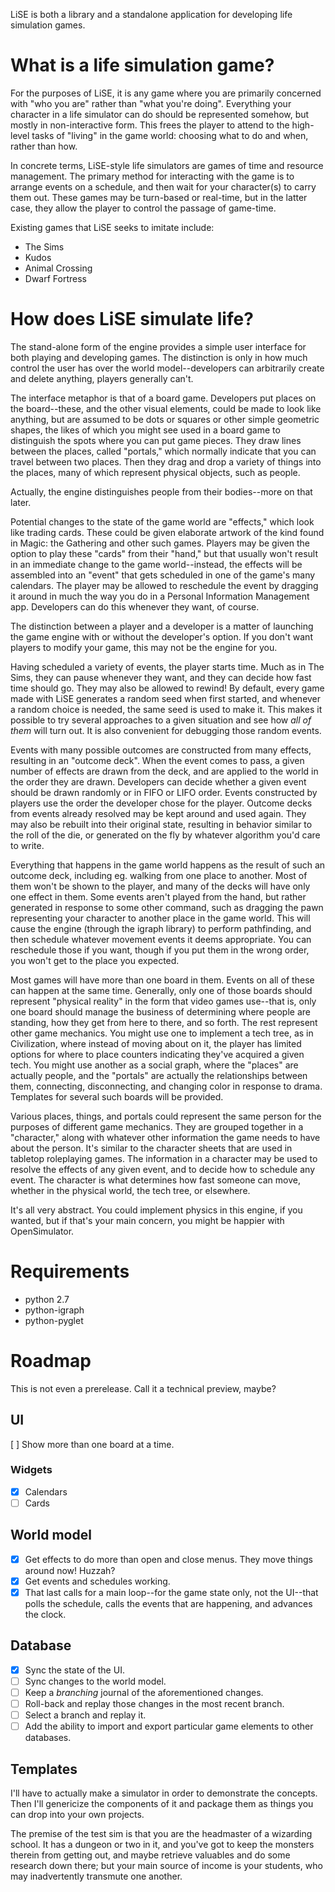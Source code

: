 LiSE is both a library and a standalone application for developing life simulation games.

# What is a life simulation game?

For the purposes of LiSE, it is any game where you are primarily concerned with "who you are" rather than "what you're doing". Everything your character in a life simulator can do should be represented somehow, but mostly in non-interactive form. This frees the player to attend to the high-level tasks of "living" in the game world: choosing what to do and when, rather than how.

In concrete terms, LiSE-style life simulators are games of time and resource management. The primary method for interacting with the game is to arrange events on a schedule, and then wait for your character(s) to carry them out. These games may be turn-based or real-time, but in the latter case, they allow the player to control the passage of game-time.

Existing games that LiSE seeks to imitate include:

* The Sims
* Kudos
* Animal Crossing
* Dwarf Fortress

# How does LiSE simulate life?

The stand-alone form of the engine provides a simple user interface
for both playing and developing games. The distinction is only in how
much control the user has over the world model--developers can
arbitrarily create and delete anything, players generally can't.

The interface metaphor is that of a board game. Developers put places
on the board--these, and the other visual elements, could be made to
look like anything, but are assumed to be dots or squares or other
simple geometric shapes, the likes of which you might see used in a
board game to distinguish the spots where you can put game
pieces. They draw lines between the places, called "portals," which
normally indicate that you can travel between two places. Then they
drag and drop a variety of things into the places, many of which
represent physical objects, such as people.

Actually, the engine distinguishes people from their bodies--more on
that later.

Potential changes to the state of the game world are "effects," which
look like trading cards. These could be given elaborate artwork of the
kind found in Magic: the Gathering and other such games. Players may
be given the option to play these "cards" from their "hand," but that
usually won't result in an immediate change to the game
world--instead, the effects will be assembled into an "event" that
gets scheduled in one of the game's many calendars. The player may be
allowed to reschedule the event by dragging it around in much the way
you do in a Personal Information Management app. Developers can do
this whenever they want, of course.

The distinction between a player and a developer is a matter of
launching the game engine with or without the developer's option. If you
don't want players to modify your game, this may not be the engine for
you.

Having scheduled a variety of events, the player starts time. Much as
in The Sims, they can pause whenever they want, and they can decide
how fast time should go. They may also be allowed to rewind! By
default, every game made with LiSE generates a random seed when first
started, and whenever a random choice is needed, the same seed is used
to make it. This makes it possible to try several approaches to a
given situation and see how *all of them* will turn out. It is also
convenient for debugging those random events.

Events with many possible outcomes are constructed from many effects,
resulting in an "outcome deck". When the event comes to pass, a given
number of effects are drawn from the deck, and are applied to the
world in the order they are drawn. Developers can decide whether a
given event should be drawn randomly or in FIFO or LIFO order. Events
constructed by players use the order the developer chose for the
player. Outcome decks from events already resolved may be kept around
and used again. They may also be rebuilt into their original state,
resulting in behavior similar to the roll of the die, or generated on
the fly by whatever algorithm you'd care to write.

Everything that happens in the game world happens as the result of
such an outcome deck, including eg. walking from one place to
another. Most of them won't be shown to the player, and many of the
decks will have only one effect in them. Some events aren't played
from the hand, but rather generated in response to some other command,
such as dragging the pawn representing your character to another place
in the game world. This will cause the engine (through the igraph
library) to perform pathfinding, and then schedule whatever movement
events it deems appropriate. You can reschedule those if you want,
though if you put them in the wrong order, you won't get to the place
you expected.

Most games will have more than one board in them. Events on all of
these can happen at the same time. Generally, only one of those boards
should represent "physical reality" in the form that video games
use--that is, only one board should manage the business of determining
where people are standing, how they get from here to there, and so
forth. The rest represent other game mechanics. You might use one to
implement a tech tree, as in Civilization, where instead of moving
about on it, the player has limited options for where to place
counters indicating they've acquired a given tech. You might use
another as a social graph, where the "places" are actually people, and
the "portals" are actually the relationships between them, connecting,
disconnecting, and changing color in response to drama. Templates for
several such boards will be provided.

Various places, things, and portals could represent the same person
for the purposes of different game mechanics. They are grouped
together in a "character," along with whatever other information the
game needs to have about the person. It's similar to the character
sheets that are used in tabletop roleplaying games. The information in
a character may be used to resolve the effects of any given event, and
to decide how to schedule any event. The character is what determines
how fast someone can move, whether in the physical world, the tech
tree, or elsewhere.

It's all very abstract. You could implement physics in this engine, if
you wanted, but if that's your main concern, you might be happier with
OpenSimulator.

# Requirements

* python 2.7
* python-igraph
* python-pyglet

# Roadmap

This is not even a prerelease. Call it a technical preview, maybe?

## UI

[ ] Show more than one board at a time.

### Widgets
- [x] Calendars
- [ ] Cards

## World model

- [x] Get effects to do more than open and close menus.
  They move things around now! Huzzah?
- [x] Get events and schedules working.
- [x] That last calls for a main loop--for the game state only, not the
UI--that polls the schedule, calls the events that are happening, and
advances the clock.

## Database
- [x] Sync the state of the UI.
- [ ] Sync changes to the world model.
- [ ] Keep a *branching* journal of the aforementioned changes.
- [ ] Roll-back and replay those changes in the most recent branch.
- [ ] Select a branch and replay it.
- [ ] Add the ability to import and export particular game elements to other
databases.

## Templates

I'll have to actually make a simulator in order to demonstrate the
concepts. Then I'll genericize the components of it and package them
as things you can drop into your own projects.

The premise of the test sim is that you are the headmaster of a wizarding school. It has a dungeon or two in it, and you've got to keep the monsters therein from getting out, and maybe retrieve valuables and do some research down there; but your main source of income is your students, who may inadvertently transmute one another.
